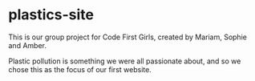 # plastics-site

This is our group project for Code First Girls, created by Mariam, Sophie and Amber.

Plastic pollution is something we were all passionate about, and so we chose this as the focus of our first website.

